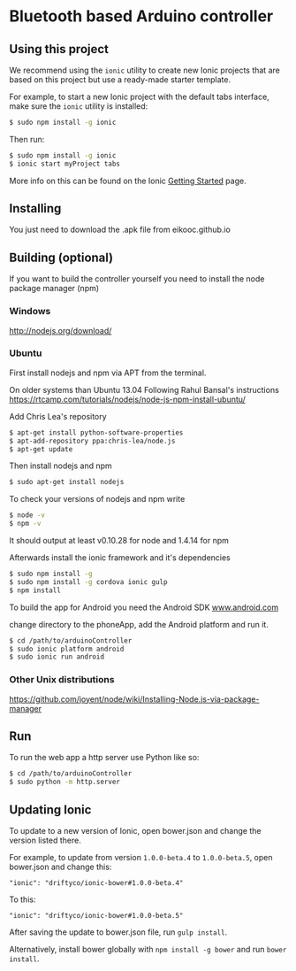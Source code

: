 Bluetooth based Arduino controller
=====================


## Using this project

We recommend using the `ionic` utility to create new Ionic projects that are based on this project but use a ready-made starter template.

For example, to start a new Ionic project with the default tabs interface, make sure the `ionic` utility is installed:

```bash
$ sudo npm install -g ionic
```

Then run:

```bash
$ sudo npm install -g ionic
$ ionic start myProject tabs
```

More info on this can be found on the Ionic [Getting Started](http://ionicframework.com/getting-started) page.

## Installing

You just need to download the .apk file from eikooc.github.io


## Building (optional)

If you want to build the controller yourself you need to install the node package manager (npm)

### Windows
http://nodejs.org/download/

### Ubuntu

First install nodejs and npm via APT from the terminal.

On older systems than Ubuntu 13.04
Following Rahul Bansal's instructions https://rtcamp.com/tutorials/nodejs/node-js-npm-install-ubuntu/

Add Chris Lea's repository
```bash
$ apt-get install python-software-properties
$ apt-add-repository ppa:chris-lea/node.js
$ apt-get update
```
Then install nodejs and npm
```bash
$ sudo apt-get install nodejs 
```

To check your versions of nodejs and npm write
```bash
$ node -v
$ npm -v
```
It should output at least v0.10.28 for node and 1.4.14 for npm

Afterwards install the ionic framework and it's dependencies
```bash
$ sudo npm install -g 
$ sudo npm install -g cordova ionic gulp
$ npm install
```

To build the app for Android you need the Android SDK
www.android.com

change directory to the phoneApp, add the Android platform and run it.
```bash
$ cd /path/to/arduinoController
$ sudo ionic platform android
$ sudo ionic run android
```

### Other Unix distributions
https://github.com/joyent/node/wiki/Installing-Node.js-via-package-manager

## Run
To run the web app a http server use Python like so:
```bash
$ cd /path/to/arduinoController
$ sudo python -m http.server
```


## Updating Ionic

To update to a new version of Ionic, open bower.json and change the version listed there.

For example, to update from version `1.0.0-beta.4` to `1.0.0-beta.5`, open bower.json and change this:

```
"ionic": "driftyco/ionic-bower#1.0.0-beta.4"
```

To this:

```
"ionic": "driftyco/ionic-bower#1.0.0-beta.5"
```

After saving the update to bower.json file, run `gulp install`.

Alternatively, install bower globally with `npm install -g bower` and run `bower install`.

